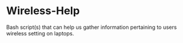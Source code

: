 Wireless-Help
=============

Bash script(s) that can help us gather information pertaining to users wireless setting on laptops.